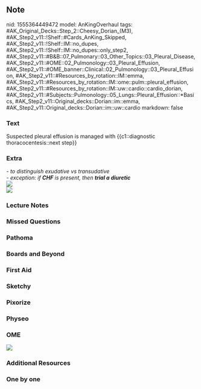 ## Note
nid: 1555364449472
model: AnKingOverhaul
tags: #AK_Original_Decks::Step_2::Cheesy_Dorian_(M3), #AK_Step2_v11::!Shelf::#Cards_AnKing_Skipped, #AK_Step2_v11::!Shelf::IM::no_dupes, #AK_Step2_v11::!Shelf::IM::no_dupes::only_step2, #AK_Step2_v11::#B&B::07_Pulmonary::03_Other_Topics::03_Pleural_Disease, #AK_Step2_v11::#OME::02_Pulmonology::03_Pleural_Effusion, #AK_Step2_v11::#OME_banner::Clinical::02_Pulmonology::03_Pleural_Effusion, #AK_Step2_v11::#Resources_by_rotation::IM::emma, #AK_Step2_v11::#Resources_by_rotation::IM::ome::pulm::pleural_effusion, #AK_Step2_v11::#Resources_by_rotation::IM::uw::cardio::cardio_dorian, #AK_Step2_v11::#Subjects::Pulmonology::05_Lungs::Pleural_Effusion::*Basics, #AK_Step2_v11::Original_decks::Dorian::im::emma, #AK_Step2_v11::Original_decks::Dorian::im::uw::cardio
markdown: false

### Text
Suspected pleural effusion is managed with {{c1::diagnostic thoracocentesis::next step}}

### Extra
<div>
  <i>- to distinguish exudative vs transudative</i>
</div>
<div>
  <i>- exception: if <b>CHF</b> is present, then <b>trial a
  diuretic</b></i>
</div>
<div>
  <i><img src="grrrr.png"></i>
</div>
<div>
  <i><img src="paste-1682617862717441.jpg"></i>
</div>

### Lecture Notes


### Missed Questions


### Pathoma


### Boards and Beyond


### First Aid


### Sketchy


### Pixorize


### Physeo


### OME
<div class="ome-widget">
  <a href=
  "https://onlinemeded.org/spa/pulmonology/pleural-effusion/acquire?ref=anki">
  <img src="_OME_AnkiFlashcards_Lesson_5.png"></a>
</div>

### Additional Resources


### One by one

